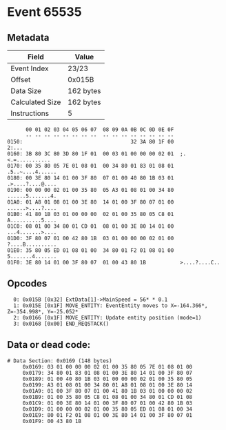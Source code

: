 # Event 65535

## Metadata

| Field           | Value     |
|-----------------|-----------|
| Event Index     | 23/23     |
| Offset          | 0x015B    |
| Data Size       | 162 bytes |
| Calculated Size | 162 bytes |
| Instructions    | 5         |

```
      00 01 02 03 04 05 06 07  08 09 0A 0B 0C 0D 0E 0F
      -- -- -- -- -- -- -- --  -- -- -- -- -- -- -- --
0150:                                   32 3A 80 1F 00             2:...
0160: 3B 80 3C 80 3D 80 1F 01  00 03 01 00 00 00 02 01  ;.<.=...........
0170: 00 35 80 05 7E 01 08 01  00 34 80 01 83 01 08 01  .5..~....4......
0180: 00 3E 80 14 01 00 3F 80  07 01 00 40 80 1B 03 01  .>....?....@....
0190: 00 00 00 02 01 00 35 80  05 A3 01 08 01 00 34 80  ......5.......4.
01A0: 01 A8 01 08 01 00 3E 80  14 01 00 3F 80 07 01 00  ......>....?....
01B0: 41 80 1B 03 01 00 00 00  02 01 00 35 80 05 C8 01  A..........5....
01C0: 08 01 00 34 80 01 CD 01  08 01 00 3E 80 14 01 00  ...4.......>....
01D0: 3F 80 07 01 00 42 80 1B  03 01 00 00 00 02 01 00  ?....B..........
01E0: 35 80 05 ED 01 08 01 00  34 80 01 F2 01 08 01 00  5.......4.......
01F0: 3E 80 14 01 00 3F 80 07  01 00 43 80 1B           >....?....C..   
```

## Opcodes

```
  0: 0x015B [0x32] ExtData[1]->MainSpeed = 56* * 0.1
  1: 0x015E [0x1F] MOVE_ENTITY: EventEntity moves to X=-164.366*, Z=-354.998*, Y=-25.052*
  2: 0x0166 [0x1F] MOVE_ENTITY: Update entity position (mode=1)
  3: 0x0168 [0x00] END_REQSTACK()
```

## Data or dead code:

```
# Data Section: 0x0169 (148 bytes)
     0x0169: 03 01 00 00 00 02 01 00 35 80 05 7E 01 08 01 00
     0x0179: 34 80 01 83 01 08 01 00 3E 80 14 01 00 3F 80 07
     0x0189: 01 00 40 80 1B 03 01 00 00 00 02 01 00 35 80 05
     0x0199: A3 01 08 01 00 34 80 01 A8 01 08 01 00 3E 80 14
     0x01A9: 01 00 3F 80 07 01 00 41 80 1B 03 01 00 00 00 02
     0x01B9: 01 00 35 80 05 C8 01 08 01 00 34 80 01 CD 01 08
     0x01C9: 01 00 3E 80 14 01 00 3F 80 07 01 00 42 80 1B 03
     0x01D9: 01 00 00 00 02 01 00 35 80 05 ED 01 08 01 00 34
     0x01E9: 80 01 F2 01 08 01 00 3E 80 14 01 00 3F 80 07 01
     0x01F9: 00 43 80 1B
```